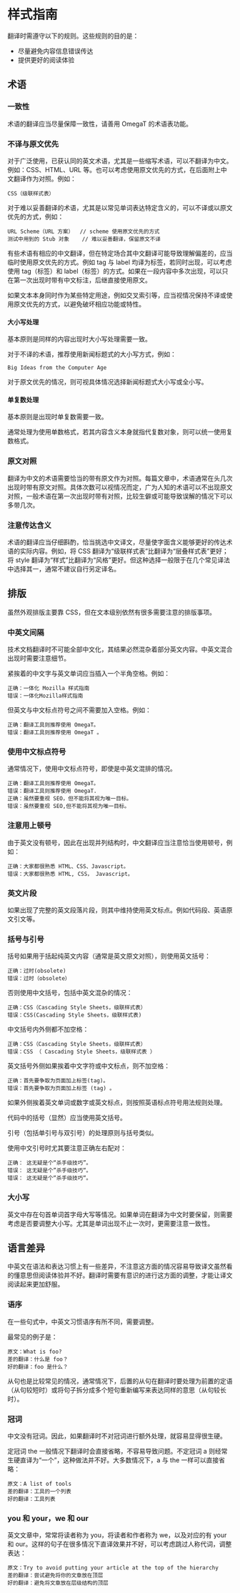 # 样式指南

翻译时需遵守以下的规则。这些规则的目的是：

- 尽量避免内容信息错误传达
- 提供更好的阅读体验

## 术语

### 一致性

术语的翻译应当尽量保障一致性，请善用 OmegaT 的术语表功能。

### 不译与原文优先

对于广泛使用，已获认同的英文术语，尤其是一些缩写术语，可以不翻译为中文。例如：CSS、HTML、URL 等。也可以考虑使用原文优先的方式，在后面附上中文翻译作为对照。例如：

    CSS（级联样式表）

对于难以妥善翻译的术语，尤其是以常见单词表达特定含义的，可以不译或以原文优先的方式，例如：

    URL Scheme（URL 方案）  // scheme 使用原文优先的方式
    测试中用到的 Stub 对象    // 难以妥善翻译，保留原文不译

有些术语有相应的中文翻译，但在特定场合其中文翻译可能导致理解偏差的，应当临时使用原文优先的方式。例如 tag 与 label 均译为标签，若同时出现，可以考虑使用 tag（标签）和 label（标签）的方式。如果在一段内容中多次出现，可以只在第一次出现时带有中文标注，后继直接使用原文。

如果文本本身同时作为某些特定用途，例如交叉索引等，应当视情况保持不译或使用原文优先的方式，以避免破坏相应功能或特性。

#### 大小写处理

基本原则是同样的内容出现时大小写处理需要一致。

对于不译的术语，推荐使用新闻标题式的大小写方式，例如：

    Big Ideas from the Computer Age

对于原文优先的情况，则可视具体情况选择新闻标题式大小写或全小写。

#### 单复数处理

基本原则是出现时单复数需要一致。

通常处理为使用单数格式，若其内容含义本身就指代复数对象，则可以统一使用复数格式。

### 原文对照

翻译为中文的术语需要恰当的带有原文作为对照。每篇文章中，术语通常在头几次出现时带有原文对照。具体次数可以视情况而定，广为人知的术语可以不出现原文对照，一般术语在第一次出现时带有对照，比较生僻或可能导致误解的情况下可以多带几次。

### 注意传达含义

术语的翻译应当仔细斟酌，恰当挑选中文译文，尽量使字面含义能够更好的传达术语的实际内容。例如，将 CSS 翻译为“级联样式表”比翻译为“层叠样式表”更好；将 style 翻译为“样式”比翻译为“风格”更好。但这种选择一般限于在几个常见译法中选择其一，通常不建议自行另定译名。

## 排版

虽然外观排版主要靠 CSS，但在文本级别依然有很多需要注意的排版事项。

### 中英文间隔

技术文档翻译时不可能全部中文化，其结果必然混杂着部分英文内容。中英文混合出现时需要注意细节。

紧挨着的中文字与英文单词应当插入一个半角空格。例如：

    正确：一体化 Mozilla 样式指南
    错误：一体化Mozilla样式指南

但英文与中文标点符号之间不需要加入空格。例如：

    正确：翻译工具则推荐使用 OmegaT。
    错误：翻译工具则推荐使用 OmegaT 。

### 使用中文标点符号

通常情况下，使用中文标点符号，即使是中英文混排的情况。

    正确：翻译工具则推荐使用 OmegaT。
    错误：翻译工具则推荐使用 OmegaT.
    正确：虽然要重视 SEO，但不能将其视为唯一目标。
    错误：虽然要重视 SEO,但不能将其视为唯一目标。

### 注意用上顿号

由于英文没有顿号，因此在出现并列结构时，中文翻译应当注意恰当使用顿号，例如：

    正确：大家都很熟悉 HTML、CSS、Javascript。
    错误：大家都很熟悉 HTML, CSS， Javascript。

### 英文片段

如果出现了完整的英文段落片段，则其中维持使用英文标点。例如代码段、英语原文引文等。

### 括号与引号

括号如果用于括起纯英文内容（通常是英文原文对照），则使用英文括号：

    正确：过时(obsolete)
    错误：过时（obsolete）

否则使用中文括号，包括中英文混杂的情况：

    正确：CSS（Cascading Style Sheets，级联样式表）
    错误：CSS(Cascading Style Sheets，级联样式表)

中文括号内外侧都不加空格：

    正确：CSS（Cascading Style Sheets，级联样式表）
    错误：CSS （ Cascading Style Sheets，级联样式表 ）

英文括号外侧如果挨着中文字符或中文标点，则不加空格：

    正确：首先要争取为页面加上标签(tag)。
    错误：首先要争取为页面加上标签 (tag) 。

如果外侧挨着英文单词或数字或英文标点，则按照英语标点符号用法规则处理。

代码中的括号（显然）应当使用英文括号。

引号（包括单引号与双引号）的处理原则与括号类似。

使用中文引号时尤其要注意正确左右配对：

    正确： 这无疑是个“杀手级技巧”。
    错误： 这无疑是个”杀手级技巧“。
    错误： 这无疑是个“杀手级技巧“。

### 大小写

英文中存在句首单词首字母大写等情况。如果单词在翻译为中文时要保留，则需要考虑是否要调整大小写。尤其是单词出现不止一次时，更需要注意一致性。

## 语言差异

中英文在语法和表达习惯上有一些差异，不注意这方面的情况容易导致译文虽然看的懂意思但阅读体验并不好。翻译时需要有意识的进行这方面的调整，才能让译文阅读起来更加舒服。

### 语序

在一些句式中，中英文习惯语序有所不同，需要调整。

最常见的例子是：

    原文：What is foo?
    差的翻译：什么是 foo？
    好的翻译：foo 是什么？

从句也是比较常见的情况，通常情况下，后置的从句在翻译时要处理为前置的定语（从句较短时）或将句子拆分成多个短句重新编写来表达同样的意思（从句较长时）。

### 冠词

中文没有冠词。因此，如果翻译时不对冠词进行额外处理，就容易显得很生硬。

定冠词 the 一般情况下翻译时会直接省略，不容易导致问题。不定冠词 a 则经常生硬直译为“一个”，这种做法并不好。大多数情况下，a 与 the 一样可以直接省略：

    原文：A list of tools
    差的翻译：工具的一个列表
    好的翻译：工具列表

### you 和 your，we 和 our

英文文章中，常常将读者称为 you，将读者和作者称为 we，以及对应的有 your 和 our。这样的句子在很多情况下直译效果并不好，可以考虑跳过人称代词，调整表达：

    原文：Try to avoid putting your article at the top of the hierarchy
    差的翻译：尝试避免将你的文章放在顶层
    好的翻译：避免将文章放在层级结构的顶层


